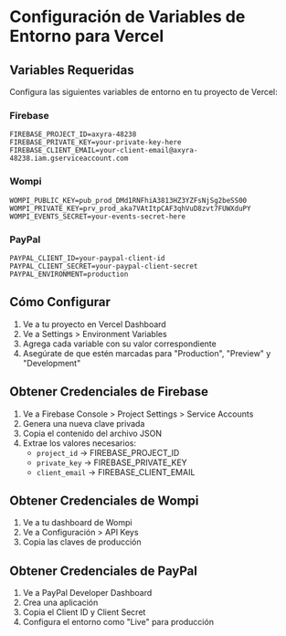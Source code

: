 # Configuración de Variables de Entorno para Vercel

## Variables Requeridas

Configura las siguientes variables de entorno en tu proyecto de Vercel:

### Firebase

```
FIREBASE_PROJECT_ID=axyra-48238
FIREBASE_PRIVATE_KEY=your-private-key-here
FIREBASE_CLIENT_EMAIL=your-client-email@axyra-48238.iam.gserviceaccount.com
```

### Wompi

```
WOMPI_PUBLIC_KEY=pub_prod_DMd1RNFhiA3813HZ3YZFsNjSg2beSS00
WOMPI_PRIVATE_KEY=prv_prod_aka7VAtItpCAF3qhVuD8zvt7FUWXduPY
WOMPI_EVENTS_SECRET=your-events-secret-here
```

### PayPal

```
PAYPAL_CLIENT_ID=your-paypal-client-id
PAYPAL_CLIENT_SECRET=your-paypal-client-secret
PAYPAL_ENVIRONMENT=production
```

## Cómo Configurar

1. Ve a tu proyecto en Vercel Dashboard
2. Ve a Settings > Environment Variables
3. Agrega cada variable con su valor correspondiente
4. Asegúrate de que estén marcadas para "Production", "Preview" y "Development"

## Obtener Credenciales de Firebase

1. Ve a Firebase Console > Project Settings > Service Accounts
2. Genera una nueva clave privada
3. Copia el contenido del archivo JSON
4. Extrae los valores necesarios:
   - `project_id` → FIREBASE_PROJECT_ID
   - `private_key` → FIREBASE_PRIVATE_KEY
   - `client_email` → FIREBASE_CLIENT_EMAIL

## Obtener Credenciales de Wompi

1. Ve a tu dashboard de Wompi
2. Ve a Configuración > API Keys
3. Copia las claves de producción

## Obtener Credenciales de PayPal

1. Ve a PayPal Developer Dashboard
2. Crea una aplicación
3. Copia el Client ID y Client Secret
4. Configura el entorno como "Live" para producción
